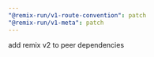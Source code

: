 ```yaml
---
"@remix-run/v1-route-convention": patch
"@remix-run/v1-meta": patch
---
```


add remix v2 to peer dependencies
